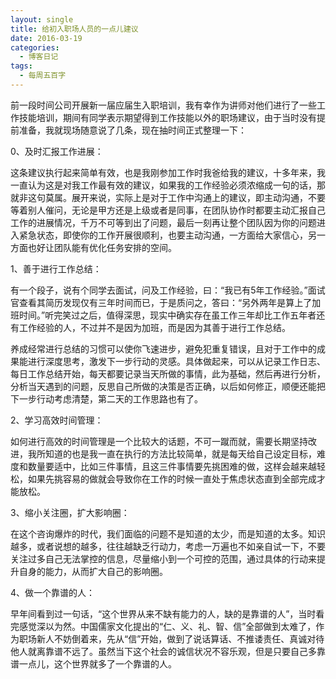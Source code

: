 ```yaml
---
layout: single
title: 给初入职场人员的一点儿建议
date: 2016-03-19
categories:
  - 博客日记
tags:
  - 每周五百字
--- 
```

前一段时间公司开展新一届应届生入职培训，我有幸作为讲师对他们进行了一些工作技能培训，期间有同学表示期望得到工作技能以外的职场建议，由于当时没有提前准备，我就现场随意说了几条，现在抽时间正式整理一下：

0、及时汇报工作进展：

这条建议执行起来简单有效，也是我刚参加工作时我爸给我的建议，十多年来，我一直认为这是对我工作最有效的建议，如果我的工作经验必须浓缩成一句的话，那就非这句莫属。展开来说，实际上是对于工作中沟通上的建议，即主动沟通，不要等着别人催问，无论是甲方还是上级或者是同事，在团队协作时都要主动汇报自己工作的进展情况，千万不可等到出了问题，最后一刻再让整个团队因为你的问题进入紧急状态，即使你的工作开展很顺利，也要主动沟通，一方面给大家信心，另一方面也好让团队能有优化任务安排的空间。

1、善于进行工作总结：

有一个段子，说有个同学去面试，问及工作经验，曰：“我已有5年工作经验。”面试官查看其简历发现仅有三年时间而已，于是质问之，答曰：“另外两年是算上了加班时间。”听完笑过之后，值得深思，现实中确实存在虽工作三年却比工作五年者还有工作经验的人，不过并不是因为加班，而是因为其善于进行工作总结。

养成经常进行总结的习惯可以使你飞速进步，避免犯重复错误，且对于工作中的成果能进行深度思考，激发下一步行动的灵感。具体做起来，可以从记录工作日志、每日工作总结开始，每天都要记录当天所做的事情，此为基础，然后再进行分析，分析当天遇到的问题，反思自己所做的决策是否正确，以后如何修正，顺便还能把下一步行动考虑清楚，第二天的工作思路也有了。

2、学习高效时间管理：

如何进行高效的时间管理是一个比较大的话题，不可一蹴而就，需要长期坚持改进，我所知道的也是我一直在执行的方法比较简单，就是每天给自己设定目标，难度和数量要适中，比如三件事情，且这三件事情要先挑困难的做，这样会越来越轻松，如果先挑容易的做就会导致你在工作的时候一直处于焦虑状态直到全部完成才能放松。

3、缩小关注圈，扩大影响圈：

在这个咨询爆炸的时代，我们面临的问题不是知道的太少，而是知道的太多。知识越多，或者说想的越多，往往越缺乏行动力，考虑一万遍也不如亲自试一下，不要关注过多自己无法掌控的信息，尽量缩小到一个可控的范围，通过具体的行动来提升自身的能力，从而扩大自己的影响圈。

4、做一个靠谱的人：

早年间看到过一句话，“这个世界从来不缺有能力的人，缺的是靠谱的人”，当时看完感觉深以为然。中国儒家文化提出的“仁、义、礼、智、信”全部做到太难了，作为职场新人不妨倒着来，先从“信”开始，做到了说话算话、不推诿责任、真诚对待他人就离靠谱不远了。虽然当下这个社会的诚信状况不容乐观，但是只要自己多靠谱一点儿，这个世界就多了一个靠谱的人。

